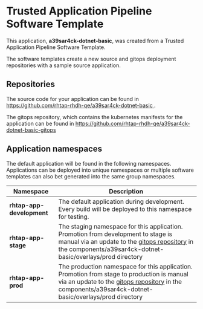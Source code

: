 # Trusted Application Pipeline Software Template

This application, **a39sar4ck-dotnet-basic**, was created from a Trusted Application Pipeline Software Template.

The software templates create a new source and gitops deployment repositories with a sample source application. 

## Repositories

The source code for your application can be found in [https://github.com/rhtap-rhdh-qe/a39sar4ck-dotnet-basic ](https://github.com/rhtap-rhdh-qe/a39sar4ck-dotnet-basic ).
 
The gitops repository, which contains the kubernetes manifests for the application can be found in 
[https://github.com/rhtap-rhdh-qe/a39sar4ck-dotnet-basic-gitops ](https://github.com/rhtap-rhdh-qe/a39sar4ck-dotnet-basic-gitops ) 

## Application namespaces 

The default application will be found in the following namespaces. Applications can be deployed into unique namespaces or multiple software templates can also bet generated into the same group namespaces.  

|  Namespace   |  Description   |  
| -------- | -------- |   
| **rhtap-app-development** | The default application during development. Every build will be deployed to this namespace for testing. | 
| **rhtap-app-stage** | The staging namespace for this application. Promotion from development to stage is manual via an update to the [gitops repository](https://github.com/rhtap-rhdh-qe/a39sar4ck-dotnet-basic-gitops ) in the components/a39sar4ck-dotnet-basic/overlays/prod directory |  
| **rhtap-app-prod** | The production namespace for this application. Promotion from stage to production is manual via an update to the [gitops repository](https://github.com/rhtap-rhdh-qe/a39sar4ck-dotnet-basic-gitops ) in the components/a39sar4ck-dotnet-basic/overlays/prod directory | 